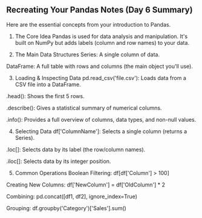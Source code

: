 

## Recreating Your Pandas Notes (Day 6 Summary)
Here are the essential concepts from your introduction to Pandas.

1. The Core Idea
Pandas is used for data analysis and manipulation. It's built on NumPy but adds labels (column and row names) to your data.

2. The Main Data Structures
Series: A single column of data.

DataFrame: A full table with rows and columns (the main object you'll use).

3. Loading & Inspecting Data
pd.read_csv('file.csv'): Loads data from a CSV file into a DataFrame.

.head(): Shows the first 5 rows.

.describe(): Gives a statistical summary of numerical columns.

.info(): Provides a full overview of columns, data types, and non-null values.

4. Selecting Data
df['ColumnName']: Selects a single column (returns a Series).

.loc[]: Selects data by its label (the row/column names).

.iloc[]: Selects data by its integer position.

5. Common Operations
Boolean Filtering: df[df['Column'] > 100]

Creating New Columns: df['NewColumn'] = df['OldColumn'] * 2

Combining: pd.concat([df1, df2], ignore_index=True)

Grouping: df.groupby('Category')['Sales'].sum()

